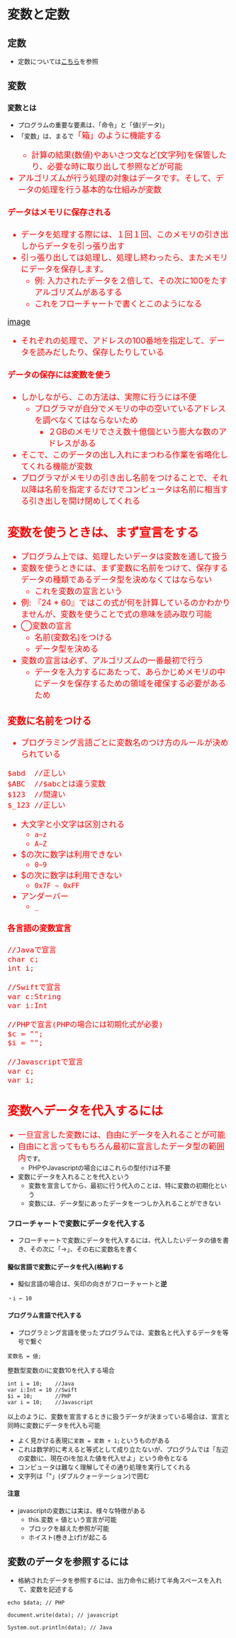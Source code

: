 # 変数と定数

## 定数

* 定数については[こちら](https://github.com/aki-creatist/php_beginner/tree/master/var/www/html/const)を参照

## 変数

### 変数とは

* プログラムの重要な要素は、「命令」と「値(データ)」
* 「変数」は、まるで<font size="+1" color="red">「箱」のように機能する
    * 計算の結果(数値)やあいさつ文など(文字列)を保管したり、必要な時に取り出して参照などが可能
* アルゴリズムが行う処理の対象はデータです。そして、データの処理を行う基本的な仕組みが変数

#### データはメモリに保存される

* データを処理する際には、１回１回、このメモリの引き出しからデータを引っ張り出す
* 引っ張り出しては処理し、処理し終わったら、またメモリにデータを保存します。<br>
    * 例: 入力されたデータを２倍して、その次に100をたすアルゴリズムがあるする
    * これをフローチャートで書くとこのようになる

[image](image/algo_003.png)

* それぞれの処理で、アドレスの100番地を指定して、データを読みだしたり、保存したりしている

#### データの保存には変数を使う

* しかしながら、この方法は、実際に行うには不便
    * プログラマが自分でメモリの中の空いているアドレスを調べなくてはならないため
        * ２GBのメモリでさえ数十億個という膨大な数のアドレスがある
* そこで、このデータの出し入れにまつわる作業を省略化してくれる機能が変数
* プログラマがメモリの引き出し名前をつけることで、それ以降は名前を指定するだけでコンピュータは名前に相当する引き出しを開け閉めしてくれる

## 変数を使うときは、まず宣言をする

* プログラム上では、処理したいデータは変数を通して扱う
* 変数を使うときには、まず変数に名前をつけて、保存するデータの種類であるデータ型を決めなくてはならない
    * これを変数の宣言という
* 例: 『24 * 60』ではこの式が何を計算しているのかわかりませんが、変数を使うことで式の意味を読み取り可能
* ◯変数の宣言
    * 名前(変数名)をつける
    * データ型を決める
* 変数の宣言は必ず、アルゴリズムの一番最初で行う
    * データを入力するにあたって、あらかじめメモリの中にデータを保存するための領域を確保する必要があるため

### 変数に名前をつける

* プログラミング言語ごとに変数名のつけ方のルールが決められている

```text
$abd  //正しい
$ABC  //$abcとは違う変数
$123  //間違い
$_123 //正しい
```

* 大文字と小文字は区別される
    * `a~z`
    * `A~Z`
* $の次に数字は利用できない
    * `0~9`
* $の次に数字は利用できない
    * `0x7F ~ 0xFF`
* アンダーバー
    * `_`

#### 各言語の変数宣言

```text
//Javaで宣言
char c;
int i;

//Swiftで宣言
var c:String
var i:Int

//PHPで宣言(PHPの場合には初期化式が必要)
$c = "";
$i = "";

//Javascriptで宣言
var c;
var i;
```

## 変数へデータを代入するには

* 一旦宣言した変数には、自由にデータを入れることが可能
* 自由にと言ってももちろん最初に宣言したデータ型の範囲内</font>です。<br>
    * PHPやJavascriptの場合にはこれらの型付けは不要
* 変数にデータを入れることを代入という
    * 変数を宣言してから、最初に行う代入のことは、特に変数の初期化という
    * 変数には、データ型にあったデータを一つしか入れることができない

### フローチャートで変数にデータを代入する

* フローチャートで変数にデータを代入するには、代入したいデータの値を書き、その次に「→」、その右に変数名を書く

#### 擬似言語で変数にデータを代入(格納)する

* 擬似言語の場合は、矢印の向きがフローチャートと**逆**

```text
・i ← 10
```

#### プログラム言語で代入する

* プログラミング言語を使ったプログラムでは、変数名と代入するデータを等号で繋ぐ

```text
変数名 = 値;
```

整数型変数のiに変数10を代入する場合

```text
int i = 10;    //Java
var i:Int = 10 //Swift
$i = 10;       //PHP
var i = 10;    //Javascript
```

以上のように、変数を宣言するときに扱うデータが決まっている場合は、宣言と同時に変数にデータを代入も可能

* よく見かける表現に`変数 = 変数 + 1;`というものがある
* これは数学的に考えると等式として成り立たないが、プログラムでは「左辺の変数iに、現在のiを加えた値を代入せよ」という命令となる
* コンピュータは難なく理解してその通り処理を実行してくれる
* 文字列は「"」(ダブルクォーテーション)で囲む

#### 注意

* javascriptの変数には実は、様々な特徴がある
    * this.変数 = 値という宣言が可能
    * ブロックを越えた参照が可能
    * ホイスト(巻き上げ)が起こる

## 変数のデータを参照するには

* 格納されたデータを参照するには、出力命令に続けて半角スペースを入れて、変数を記述する

```text
echo $data; // PHP

document.write(data); // javascript

System.out.println(data); // Java
```
